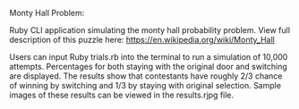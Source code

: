 Monty Hall Problem:

Ruby CLI application simulating the monty hall probability problem. View full description of this puzzle here: https://en.wikipedia.org/wiki/Monty_Hall

Users can input Ruby trials.rb into the terminal to run a simulation of 10,000 attempts. Percentages for both staying with the original door and switching are displayed. The results show that contestants have roughly 2/3 chance of winning by switching and 1/3 by staying with original selection. Sample images of these results can be viewed in the results.rjpg file.

